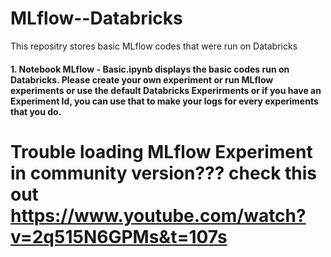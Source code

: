 # MLflow--Databricks
This repositry stores basic MLflow codes that were run on Databricks

#### 1. Notebook MLflow - Basic.ipynb displays the basic codes run on Databricks. Please create your own experiment or run MLflow experiments or use the default Databricks Experirments or if you have an Experiment Id, you can use that to make your logs for every experiments that you do.


# Trouble loading MLflow Experiment in community version??? check this out https://www.youtube.com/watch?v=2q515N6GPMs&t=107s

